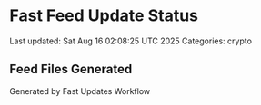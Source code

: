 # Fast Feed Update Status
Last updated: Sat Aug 16 02:08:25 UTC 2025
Categories: crypto

## Feed Files Generated

Generated by Fast Updates Workflow
